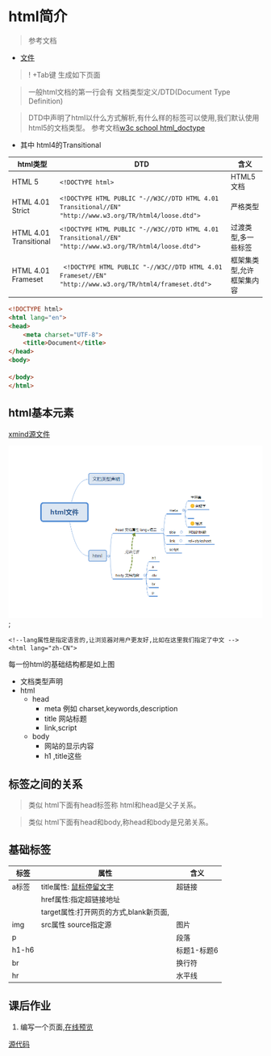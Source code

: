 # html简介

> 参考文档
* [文件](http://www.runoob.com/html/html-images.html)

> ! +Tab键 生成如下页面


> 一般html文档的第一行会有   文档类型定义/DTD(Document Type Definition) 

> DTD中声明了html以什么方式解析,有什么样的标签可以使用,我们默认使用html5的文档类型。 参考文档[w3c school html_doctype](http://www.w3school.com.cn/tags/tag_doctype.asp)

* 其中 html4的Transitional

|html类型 |DTD|含义|
|---|---|---|
|HTML 5| `<!DOCTYPE html>`|HTML5文档|
|HTML 4.01 Strict|`<!DOCTYPE HTML PUBLIC "-//W3C//DTD HTML 4.01 Transitional//EN" "http://www.w3.org/TR/html4/loose.dtd">`|严格类型|
|HTML 4.01 Transitional | `<!DOCTYPE HTML PUBLIC "-//W3C//DTD HTML 4.01 Transitional//EN"  "http://www.w3.org/TR/html4/loose.dtd">`|过渡类型,多一些标签|
| HTML 4.01 Frameset |` <!DOCTYPE HTML PUBLIC "-//W3C//DTD HTML 4.01 Frameset//EN" "http://www.w3.org/TR/html4/frameset.dtd">` |框架集类型,允许框架集内容|




```html
<!DOCTYPE html>
<html lang="en">
<head>
    <meta charset="UTF-8">
    <title>Document</title>
</head>
<body>
    
</body>
</html>
```


## html基本元素
[xmind源文件](resources/html文件.xmind)

![](resources/html_basic.png);

```
<!--lang属性是指定语言的,让浏览器对用户更友好,比如在这里我们指定了中文 -->
<html lang="zh-CN">
```

每一份html的基础结构都是如上图

* 文档类型声明
* html 
    * head
        * meta 例如 charset,keywords,description
        * title 网站标题
        * link,script
    * body
        * 网站的显示内容 
        * h1 ,title这些



## 标签之间的关系
> 类似 html下面有head标签称 html和head是父子关系。

> 类似 html下面有head和body,称head和body是兄弟关系。


## 基础标签

|标签|属性| 含义|
|---|---|---|
|a标签|title属性: [鼠标停留文字](https://htmlpreview.github.io/?https://github.com/24wings/tutorial/blob/master/html/demos/demo1.html) |超链接|
||href属性:指定超链接地址|
||target属性:打开网页的方式,blank新页面,|
|img|src属性 source指定源|图片|
|p | |段落|
|h1-h6| |标题1-标题6|
|br| |换行符|
|hr ||水平线|





## 课后作业
1. 编写一个页面,[在线预览](https://htmlpreview.github.io/?https://github.com/24wings/tutorial/blob/master/html/demos/html_summary_homework.html)

[源代码](resources/html_summary_homework.html)

